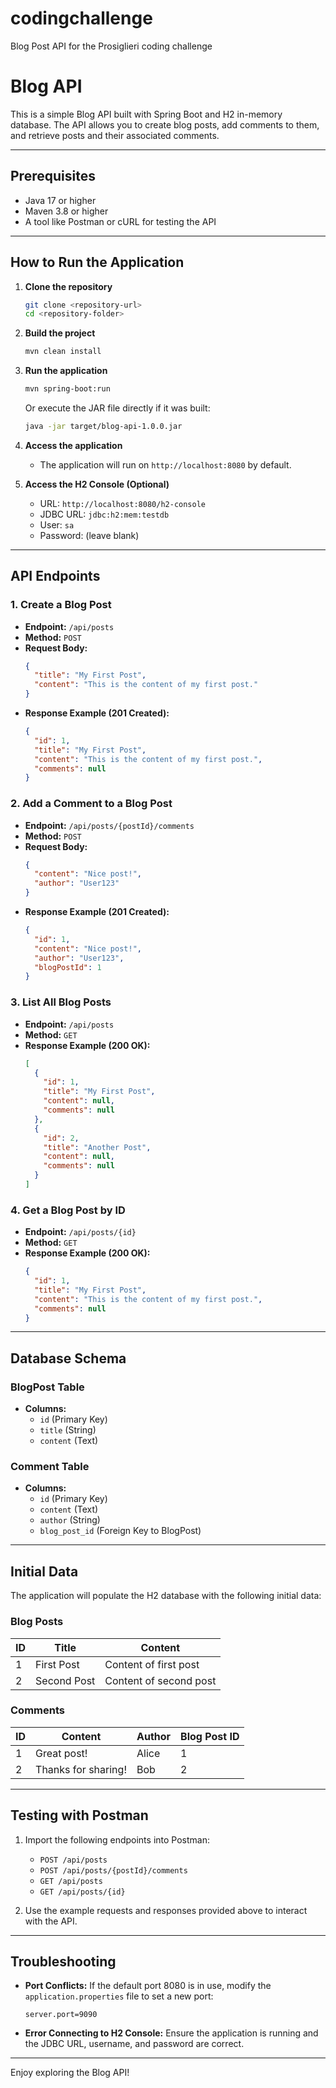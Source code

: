 # codingchallenge
Blog Post API for the Prosiglieri coding challenge

# Blog API

This is a simple Blog API built with Spring Boot and H2 in-memory database. The API allows you to create blog posts, add comments to them, and retrieve posts and their associated comments.

---

## Prerequisites

- Java 17 or higher
- Maven 3.8 or higher
- A tool like Postman or cURL for testing the API

---

## How to Run the Application

1. **Clone the repository**
   ```bash
   git clone <repository-url>
   cd <repository-folder>
   ```

2. **Build the project**
   ```bash
   mvn clean install
   ```

3. **Run the application**
   ```bash
   mvn spring-boot:run
   ```
   Or execute the JAR file directly if it was built:
   ```bash
   java -jar target/blog-api-1.0.0.jar
   ```

4. **Access the application**
   - The application will run on `http://localhost:8080` by default.

5. **Access the H2 Console (Optional)**
   - URL: `http://localhost:8080/h2-console`
   - JDBC URL: `jdbc:h2:mem:testdb`
   - User: `sa`
   - Password: (leave blank)

---

## API Endpoints

### 1. **Create a Blog Post**
- **Endpoint:** `/api/posts`
- **Method:** `POST`
- **Request Body:**
  ```json
  {
    "title": "My First Post",
    "content": "This is the content of my first post."
  }
  ```
- **Response Example (201 Created):**
  ```json
  {
    "id": 1,
    "title": "My First Post",
    "content": "This is the content of my first post.",
    "comments": null
  }
  ```

### 2. **Add a Comment to a Blog Post**
- **Endpoint:** `/api/posts/{postId}/comments`
- **Method:** `POST`
- **Request Body:**
  ```json
  {
    "content": "Nice post!",
    "author": "User123"
  }
  ```
- **Response Example (201 Created):**
  ```json
  {
    "id": 1,
    "content": "Nice post!",
    "author": "User123",
    "blogPostId": 1
  }
  ```

### 3. **List All Blog Posts**
- **Endpoint:** `/api/posts`
- **Method:** `GET`
- **Response Example (200 OK):**
  ```json
  [
    {
      "id": 1,
      "title": "My First Post",
      "content": null,
      "comments": null
    },
    {
      "id": 2,
      "title": "Another Post",
      "content": null,
      "comments": null
    }
  ]
  ```

### 4. **Get a Blog Post by ID**
- **Endpoint:** `/api/posts/{id}`
- **Method:** `GET`
- **Response Example (200 OK):**
  ```json
  {
    "id": 1,
    "title": "My First Post",
    "content": "This is the content of my first post.",
    "comments": null
  }
  ```

---

## Database Schema

### BlogPost Table
- **Columns:**
  - `id` (Primary Key)
  - `title` (String)
  - `content` (Text)

### Comment Table
- **Columns:**
  - `id` (Primary Key)
  - `content` (Text)
  - `author` (String)
  - `blog_post_id` (Foreign Key to BlogPost)

---

## Initial Data

The application will populate the H2 database with the following initial data:

### Blog Posts
| ID  | Title           | Content               |
|-----|-----------------|-----------------------|
| 1   | First Post      | Content of first post|
| 2   | Second Post     | Content of second post|

### Comments
| ID  | Content        | Author   | Blog Post ID |
|-----|----------------|----------|--------------|
| 1   | Great post!    | Alice    | 1            |
| 2   | Thanks for sharing! | Bob | 2            |

---

## Testing with Postman

1. Import the following endpoints into Postman:
   - `POST /api/posts`
   - `POST /api/posts/{postId}/comments`
   - `GET /api/posts`
   - `GET /api/posts/{id}`

2. Use the example requests and responses provided above to interact with the API.

---

## Troubleshooting

- **Port Conflicts:** If the default port 8080 is in use, modify the `application.properties` file to set a new port:
  ```properties
  server.port=9090
  ```
- **Error Connecting to H2 Console:** Ensure the application is running and the JDBC URL, username, and password are correct.

---

Enjoy exploring the Blog API!

